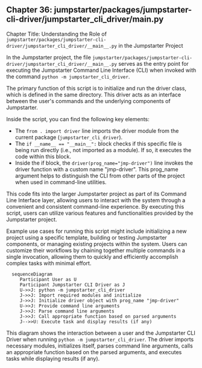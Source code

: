## Chapter 36: jumpstarter/packages/jumpstarter-cli-driver/jumpstarter_cli_driver/__main__.py

 Chapter Title: Understanding the Role of `jumpstarter/packages/jumpstarter-cli-driver/jumpstarter_cli_driver/__main__.py` in the Jumpstarter Project

In the Jumpstarter project, the file `jumpstarter/packages/jumpstarter-cli-driver/jumpstarter_cli_driver/__main__.py` serves as the entry point for executing the Jumpstarter Command Line Interface (CLI) when invoked with the command `python -m jumpstarter_cli_driver`.

The primary function of this script is to initialize and run the driver class, which is defined in the same directory. This driver acts as an interface between the user's commands and the underlying components of Jumpstarter.

Inside the script, you can find the following key elements:

- The `from . import driver` line imports the driver module from the current package (`jumpstarter_cli_driver`).
- The `if __name__ == "__main__":` block checks if this specific file is being run directly (i.e., not imported as a module). If so, it executes the code within this block.
- Inside the if block, the `driver(prog_name="jmp-driver")` line invokes the driver function with a custom name "jmp-driver". This prog_name argument helps to distinguish the CLI from other parts of the project when used in command-line utilities.

This code fits into the larger Jumpstarter project as part of its Command Line Interface layer, allowing users to interact with the system through a convenient and consistent command-line experience. By executing this script, users can utilize various features and functionalities provided by the Jumpstarter project.

Example use cases for running this script might include initializing a new project using a specific template, building or testing Jumpstarter components, or managing existing projects within the system. Users can customize their workflows by chaining together multiple commands in a single invocation, allowing them to quickly and efficiently accomplish complex tasks with minimal effort.

 ```mermaid
   sequenceDiagram
      Participant User as U
      Participant Jumpstarter CLI Driver as J
      U->>J: python -m jumpstarter_cli_driver
      J->>J: Import required modules and initialize
      J->>J: Initialize driver object with prog_name "jmp-driver"
      U->>J: Provide command line arguments
      J->>J: Parse command line arguments
      J->>J: Call appropriate function based on parsed arguments
      J-->>U: Execute task and display results (if any)
   ```

This diagram shows the interaction between a user and the Jumpstarter CLI Driver when running `python -m jumpstarter_cli_driver`. The driver imports necessary modules, initializes itself, parses command line arguments, calls an appropriate function based on the parsed arguments, and executes tasks while displaying results (if any).